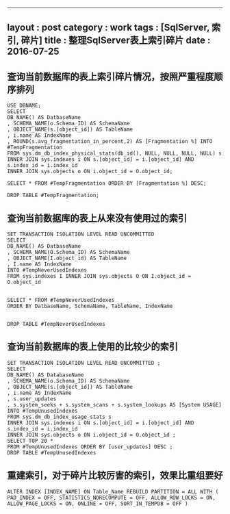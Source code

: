 
---
layout : post
category : work
tags : [SqlServer, 索引, 碎片]
title : 整理SqlServer表上索引碎片
date : 2016-07-25
---

## 查询当前数据库的表上索引碎片情况，按照严重程度顺序排列<a id="orgheadline28"></a>

    USE DBNAME;
    SELECT 
    DB_NAME() AS DatbaseName 
    , SCHEMA_NAME(o.Schema_ID) AS SchemaName 
    , OBJECT_NAME(s.[object_id]) AS TableName 
    , i.name AS IndexName 
    , ROUND(s.avg_fragmentation_in_percent,2) AS [Fragmentation %] INTO #TempFragmentation
    FROM sys.dm_db_index_physical_stats(db_id(), NULL, NULL, NULL, NULL) s
    INNER JOIN sys.indexes i ON s.[object_id] = i.[object_id] AND s.index_id = i.index_id
    INNER JOIN sys.objects o ON i.object_id = O.object_id;
    
    SELECT * FROM #TempFragmentation ORDER BY [Fragmentation %] DESC;
    
    DROP TABLE #TempFragmentation;

## 查询当前数据库的表上从来没有使用过的索引<a id="orgheadline29"></a>

    SET TRANSACTION ISOLATION LEVEL READ UNCOMMITTED 
    SELECT 
    DB_NAME() AS DatbaseName 
    , SCHEMA_NAME(O.Schema_ID) AS SchemaName 
    , OBJECT_NAME(I.object_id) AS TableName 
    , I.name AS IndexName 
    INTO #TempNeverUsedIndexes 
    FROM sys.indexes I INNER JOIN sys.objects O ON I.object_id = O.object_id
    
    
    SELECT * FROM #TempNeverUsedIndexes 
    ORDER BY DatbaseName, SchemaName, TableName, IndexName
    
    
    DROP TABLE #TempNeverUsedIndexes

## 查询当前数据库的表上使用的比较少的索引<a id="orgheadline30"></a>

    SET TRANSACTION ISOLATION LEVEL READ UNCOMMITTED ;
    SELECT 
    DB_NAME() AS DatabaseName 
    , SCHEMA_NAME(o.Schema_ID) AS SchemaName 
    , OBJECT_NAME(s.[object_id]) AS TableName 
    , i.name AS IndexName 
    , s.user_updates 
    , s.system_seeks + s.system_scans + s.system_lookups AS [System USAGE] INTO #TempUnusedIndexes
    FROM sys.dm_db_index_usage_stats s
    INNER JOIN sys.indexes i ON s.[object_id] = i.[object_id] AND s.index_id = i.index_id
    INNER JOIN sys.objects o ON i.object_id = O.object_id ;
    SELECT TOP 20 *
    FROM #TempUnusedIndexes ORDER BY [user_updates] DESC ;
    DROP TABLE #TempUnusedIndexes

## 重建索引，对于碎片比较厉害的索引，效果比重组要好<a id="orgheadline31"></a>

    ALTER INDEX [INDEX_NAME] ON Table_Name REBUILD PARTITION = ALL WITH ( PAD_INDEX = OFF, STATISTICS_NORECOMPUTE = OFF, ALLOW_ROW_LOCKS = ON, ALLOW_PAGE_LOCKS = ON, ONLINE = OFF, SORT_IN_TEMPDB = OFF )

